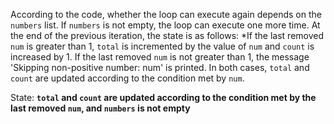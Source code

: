 According to the code, whether the loop can execute again depends on the `numbers` list. If `numbers` is not empty, the loop can execute one more time. At the end of the previous iteration, the state is as follows: *If the last removed `num` is greater than 1, `total` is incremented by the value of `num` and `count` is increased by 1. If the last removed `num` is not greater than 1, the message 'Skipping non-positive number: num' is printed. In both cases, `total` and `count` are updated according to the condition met by `num`.

State: **`total` and `count` are updated according to the condition met by the last removed `num`, and `numbers` is not empty**